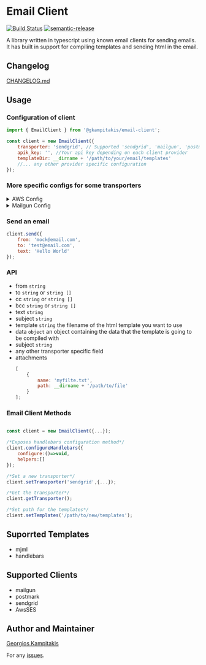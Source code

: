 # Email Client

[![Build Status](https://travis-ci.org/gkampitakis/email-client.svg?branch=master)](https://travis-ci.org/gkampitakis/email-client)
[![semantic-release](https://img.shields.io/badge/%20%20%F0%9F%93%A6%F0%9F%9A%80-semantic--release-e10079.svg)](https://github.com/semantic-release/semantic-release)

A library written in typescript using known email clients for sending emails. It has built in support for compiling templates and sending html in the email.

## Changelog

[CHANGELOG.md](./CHANGELOG.md)

## Usage

### Configuration of client

```javascript
import { EmailClient } from '@gkampitakis/email-client';

const client = new EmailClient({
	transporter: 'sendgrid', // Supported 'sendgrid', 'mailgun', 'postmark', 'aws'
	apik_key: '', //Your api key depending on each client provider
	templateDir: __dirname + '/path/to/your/email/templates'
	//... any other provider specific configuration
});
```

### More specific configs for some transporters

<details><summary> AWS Config</summary>
<p>

```json
{
	"api_key": "*******",
	"secret": "*******",
	"region:": "eu-west-2"
}
```

</p>
</details>

<details><summary> Mailgun Config</summary>
<p>

```js
{
	"api_key": "*******",
	"domain": "/mock/domain"
}
```

</p>
</details>

### Send an email

```javascript
client.send({
	from: 'mock@email.com',
	to: 'test@email.com',
	text: 'Hello World'
});
```

### API

-   from `string`
-   to `string` or `string []`
-   cc `string` or `string []`
-   bcc `string` or `string []`
-   text `string`
-   subject `string`
-   template `string` the filename of the html template you want to use
-   data `object` an object containing the data that the template is going to be compiled with
-   subject `string`
-   any other transporter specific field
-   attachments
    ```js
    [
    	{
    		name: 'myfilte.txt',
    		path: __dirname + '/path/to/file'
    	}
    ];
    ```

### Email Client Methods

```javascript

const client = new EmailClient({...});

/*Exposes handlebars configuration method*/
client.configureHandlebars({
	configure:()=>void,
	helpers:[]
});

/*Set a new transporter*/
client.setTransporter('sendgrid',{...});

/*Get the transporter*/
client.getTransporter();

/*Set path for the templates*/
client.setTemplates('/path/to/new/templates');

```

## Suporrted Templates

-   mjml
-   handlebars

## Supported Clients

-   mailgun
-   postmark
-   sendgrid
-   AwsSES

## Author and Maintainer

[Georgios Kampitakis](https://github.com/gkampitakis)

For any [issues](https://github.com/gkampitakis/email-client/issues).
